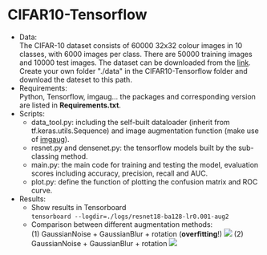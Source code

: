 # CIFAR10-Tensorflow
* Data:<br>
The CIFAR-10 dataset consists of 60000 32x32 colour images in 10 classes, with 6000 images per class. There are 50000 training images and 10000 test images. The dataset can be downloaded from the [link](https://www.cs.toronto.edu/~kriz/cifar.html).
Create your own folder "./data" in the CIFAR10-Tensorflow folder and download the dateset to this path.<br>
* Requirements:<br>
Python, Tensorflow, imgaug... the packages and corresponding version are listed in **Requirements.txt**.<br>
* Scripts:<br>
    * data_tool.py: including the self-built dataloader (inherit from tf.keras.utils.Sequence) and image augmentation function (make use of [imgaug](https://github.com/aleju/imgaug)).
    * resnet.py and densenet.py: the tensorflow models built by the sub-classing method.
    * main.py: the main code for training and testing the model, evaluation scores including accuracy, precision, recall and AUC.
    * plot.py: define the function of plotting the confusion matrix and ROC curve.<br>
* Results:<br>
    * Show results in Tensorboard<br>
    `tensorboard --logdir=./logs/resnet18-ba128-lr0.001-aug2`<br>
    * Comparison between different augmentation methods:<br>
    (1) GaussianNoise + GaussianBlur + rotation (**overfitting**!) 
    ![](https://i.imgur.com/lt7i0Mc.png)
    (2) GaussianNoise + GaussianBlur + rotation
    ![](https://i.imgur.com/tQ8sMhs.png)
